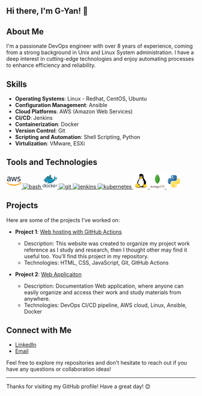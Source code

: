## Hi there, I'm G-Yan! 👋

## About Me
I'm a passionate DevOps engineer with over 8 years of experience, coming from a strong background in Unix and Linux System administration. I have a deep interest in cutting-edge technologies and enjoy automating processes to enhance efficiency and reliability.

## Skills
- **Operating Systems**: Linux - Redhat, CentOS, Ubuntu
- **Configuration Management**: Ansible
- **Cloud Platforms**: AWS (Amazon Web Services)
- **CI/CD**: Jenkins
- **Containerization**: Docker
- **Version Control**: Git
- **Scripting and Automation**: Shell Scripting, Python
- **Virtulization**: VMware, ESXi

## Tools and Technologies
<p align="left"> <a href="https://aws.amazon.com" target="_blank" rel="noreferrer"> <img src="https://raw.githubusercontent.com/devicons/devicon/master/icons/amazonwebservices/amazonwebservices-original-wordmark.svg" alt="aws" width="40" height="40"/> </a> <a href="https://www.gnu.org/software/bash/" target="_blank" rel="noreferrer"> <img src="https://www.vectorlogo.zone/logos/gnu_bash/gnu_bash-icon.svg" alt="bash" width="40" height="40"/> </a> <a href="https://www.docker.com/" target="_blank" rel="noreferrer"> <img src="https://raw.githubusercontent.com/devicons/devicon/master/icons/docker/docker-original-wordmark.svg" alt="docker" width="40" height="40"/> </a> <a href="https://git-scm.com/" target="_blank" rel="noreferrer"> <img src="https://www.vectorlogo.zone/logos/git-scm/git-scm-icon.svg" alt="git" width="40" height="40"/> </a> <a href="https://www.jenkins.io" target="_blank" rel="noreferrer"> <img src="https://www.vectorlogo.zone/logos/jenkins/jenkins-icon.svg" alt="jenkins" width="40" height="40"/> </a> <a href="https://kubernetes.io" target="_blank" rel="noreferrer"> <img src="https://www.vectorlogo.zone/logos/kubernetes/kubernetes-icon.svg" alt="kubernetes" width="40" height="40"/> </a> <a href="https://www.linux.org/" target="_blank" rel="noreferrer"> <img src="https://raw.githubusercontent.com/devicons/devicon/master/icons/linux/linux-original.svg" alt="linux" width="40" height="40"/> </a> <a href="https://www.mongodb.com/" target="_blank" rel="noreferrer"> <img src="https://raw.githubusercontent.com/devicons/devicon/master/icons/mongodb/mongodb-original-wordmark.svg" alt="mongodb" width="40" height="40"/> </a> <a href="https://www.python.org" target="_blank" rel="noreferrer"> <img src="https://raw.githubusercontent.com/devicons/devicon/master/icons/python/python-original.svg" alt="python" width="40" height="40"/> </a> </p>

## Projects
Here are some of the projects I've worked on:

- **Project 1**: [Web hosting with GitHub Actions](link)
  - Description: This website was created to organize my project work reference as I study and research, then I thought other may find it useful too. You'll find this project in my repository.
  - Technologies: HTML, CSS, JavaScript, Git, GitHub Actions

- **Project 2**: [Web Applicaiton](link)
  - Description: Documentation Web application, where anyone can easily organize and access their work and study materials from anywhere.
  - Technologies: DevOps CI/CD pipeline, AWS cloud, Linux, Ansible, Docker

## Connect with Me
- [LinkedIn](https://www.linkedin.com/in/gpokhrel/?lipi=urn%3Ali%3Apage%3Ad_flagship3_feed%3BOtWIlJwOQfKFSlDURCGTlQ%3D%3D)
- [Email](mailto:gyan.charm@gmail.com)

Feel free to explore my repositories and don't hesitate to reach out if you have any questions or collaboration ideas!

---

Thanks for visiting my GitHub profile! Have a great day! 😊


<!--
**Pokrel/Pokrel** is a ✨ _special_ ✨ repository because its `README.md` (this file) appears on your GitHub profile.

Here are some ideas to get you started:

- 🔭 I’m currently working on ...
- 🌱 I’m currently learning ...
- 👯 I’m looking to collaborate on ...
- 🤔 I’m looking for help with ...
- 💬 Ask me about ...
- 📫 How to reach me: ...
- 😄 Pronouns: ...
- ⚡ Fun fact: ...
-->
